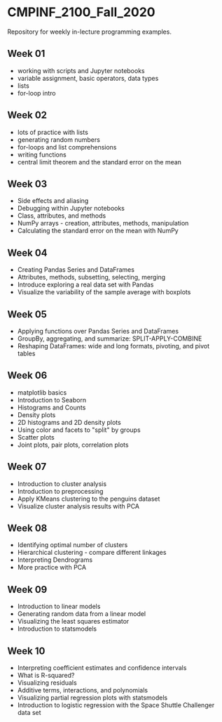 # CMPINF_2100_Fall_2020

Repository for weekly in-lecture programming examples.

## Week 01
* working with scripts and Jupyter notebooks
* variable assignment, basic operators, data types
* lists
* for-loop intro

## Week 02
* lots of practice with lists
* generating random numbers
* for-loops and list comprehensions
* writing functions
* central limit theorem and the standard error on the mean

## Week 03
* Side effects and aliasing
* Debugging within Jupyter notebooks
* Class, attributes, and methods
* NumPy arrays - creation, attributes, methods, manipulation
* Calculating the standard error on the mean with NumPy

## Week 04
* Creating Pandas Series and DataFrames
* Attributes, methods, subsetting, selecting, merging 
* Introduce exploring a real data set with Pandas
* Visualize the variability of the sample average with boxplots

## Week 05
* Applying functions over Pandas Series and DataFrames
* GroupBy, aggregating, and summarize: SPLIT-APPLY-COMBINE
* Reshaping DataFrames: wide and long formats, pivoting, and pivot tables

## Week 06
* matplotlib basics
* Introduction to Seaborn
* Histograms and Counts
* Density plots
* 2D histograms and 2D density plots
* Using color and facets to "split" by groups
* Scatter plots
* Joint plots, pair plots, correlation plots

## Week 07
* Introduction to cluster analysis
* Introduction to preprocessing
* Apply KMeans clustering to the penguins dataset
* Visualize cluster analysis results with PCA

## Week 08
* Identifying optimal number of clusters
* Hierarchical clustering - compare different linkages
* Interpreting Dendrograms
* More practice with PCA

## Week 09
* Introduction to linear models
* Generating random data from a linear model
* Visualizing the least squares estimator
* Introduction to statsmodels

## Week 10
* Interpreting coefficient estimates and confidence intervals
* What is R-squared?
* Visualizing residuals
* Additive terms, interactions, and polynomials
* Visualizing partial regression plots with statsmodels
* Introduction to logistic regression with the Space Shuttle Challenger data set
